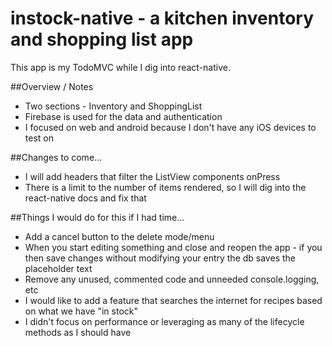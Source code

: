 # instock-native - a kitchen inventory and shopping list app


This app is my TodoMVC while I dig into react-native.

##Overview / Notes
 * Two sections - Inventory and ShoppingList
 * Firebase is used for the data and authentication
 * I focused on web and android because I don't have any iOS devices to test on

##Changes to come...
 * I will add headers that filter the ListView components onPress
 * There is a limit to the number of items rendered, so I will dig into the react-native docs and fix that

##Things I would do for this if I had time...
 * Add a cancel button to the delete mode/menu
 * When you start editing something and close and reopen the app - if you then save changes without modifying your entry the db saves the placeholder text
 * Remove any unused, commented code and unneeded console.logging, etc
 * I would like to add a feature that searches the internet for recipes based on what we have "in stock"
 * I didn't focus on performance or leveraging as many of the lifecycle methods as I should have
